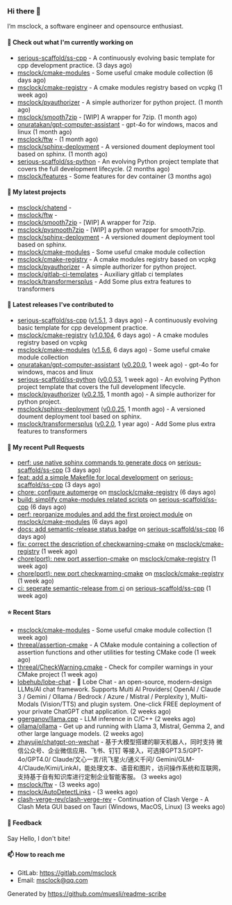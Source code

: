 ### Hi there 👋

I’m msclock, a software engineer and opensource enthusiast.

#### 👷 Check out what I'm currently working on

- [serious-scaffold/ss-cpp](https://github.com/serious-scaffold/ss-cpp) - A continuously evolving basic template for cpp development practice. (3 days ago)
- [msclock/cmake-modules](https://github.com/msclock/cmake-modules) - Some useful cmake module collection (6 days ago)
- [msclock/cmake-registry](https://github.com/msclock/cmake-registry) - A cmake modules registry based on vcpkg (1 week ago)
- [msclock/pyauthorizer](https://github.com/msclock/pyauthorizer) - A simple authorizer for python project. (1 month ago)
- [msclock/smooth7zip](https://github.com/msclock/smooth7zip) - [WIP] A wrapper for 7zip. (1 month ago)
- [onuratakan/gpt-computer-assistant](https://github.com/onuratakan/gpt-computer-assistant) - gpt-4o for windows, macos and linux (1 month ago)
- [msclock/ftw](https://github.com/msclock/ftw) -  (1 month ago)
- [msclock/sphinx-deployment](https://github.com/msclock/sphinx-deployment) - A versioned doument deployment tool based on sphinx. (1 month ago)
- [serious-scaffold/ss-python](https://github.com/serious-scaffold/ss-python) - An evolving Python project template that covers the full development lifecycle. (2 months ago)
- [msclock/features](https://github.com/msclock/features) - Some features for dev container (3 months ago)

#### 🌱 My latest projects

- [msclock/chatend](https://github.com/msclock/chatend) - 
- [msclock/ftw](https://github.com/msclock/ftw) - 
- [msclock/smooth7zip](https://github.com/msclock/smooth7zip) - [WIP] A wrapper for 7zip.
- [msclock/pysmooth7zip](https://github.com/msclock/pysmooth7zip) - [WIP] a python wrapper for smooth7zip.
- [msclock/sphinx-deployment](https://github.com/msclock/sphinx-deployment) - A versioned doument deployment tool based on sphinx.
- [msclock/cmake-modules](https://github.com/msclock/cmake-modules) - Some useful cmake module collection
- [msclock/cmake-registry](https://github.com/msclock/cmake-registry) - A cmake modules registry based on vcpkg
- [msclock/pyauthorizer](https://github.com/msclock/pyauthorizer) - A simple authorizer for python project.
- [msclock/gitlab-ci-templates](https://github.com/msclock/gitlab-ci-templates) - Auxiliary gitlab ci templates
- [msclock/transformersplus](https://github.com/msclock/transformersplus) - Add Some plus extra features to transformers

#### 🔭 Latest releases I've contributed to

- [serious-scaffold/ss-cpp](https://github.com/serious-scaffold/ss-cpp) ([v1.5.1](https://github.com/serious-scaffold/ss-cpp/releases/tag/v1.5.1), 3 days ago) - A continuously evolving basic template for cpp development practice.
- [msclock/cmake-registry](https://github.com/msclock/cmake-registry) ([v1.0.104](https://github.com/msclock/cmake-registry/releases/tag/v1.0.104), 6 days ago) - A cmake modules registry based on vcpkg
- [msclock/cmake-modules](https://github.com/msclock/cmake-modules) ([v1.5.6](https://github.com/msclock/cmake-modules/releases/tag/v1.5.6), 6 days ago) - Some useful cmake module collection
- [onuratakan/gpt-computer-assistant](https://github.com/onuratakan/gpt-computer-assistant) ([v0.20.0](https://github.com/onuratakan/gpt-computer-assistant/releases/tag/v0.20.0), 1 week ago) - gpt-4o for windows, macos and linux
- [serious-scaffold/ss-python](https://github.com/serious-scaffold/ss-python) ([v0.0.53](https://github.com/serious-scaffold/ss-python/releases/tag/v0.0.53), 1 week ago) - An evolving Python project template that covers the full development lifecycle.
- [msclock/pyauthorizer](https://github.com/msclock/pyauthorizer) ([v0.2.15](https://github.com/msclock/pyauthorizer/releases/tag/v0.2.15), 1 month ago) - A simple authorizer for python project.
- [msclock/sphinx-deployment](https://github.com/msclock/sphinx-deployment) ([v0.0.25](https://github.com/msclock/sphinx-deployment/releases/tag/v0.0.25), 1 month ago) - A versioned doument deployment tool based on sphinx.
- [msclock/transformersplus](https://github.com/msclock/transformersplus) ([v0.2.0](https://github.com/msclock/transformersplus/releases/tag/v0.2.0), 1 year ago) - Add Some plus extra features to transformers

#### 🔨 My recent Pull Requests

- [perf: use native sphinx commands to generate docs](https://github.com/serious-scaffold/ss-cpp/pull/317) on [serious-scaffold/ss-cpp](https://github.com/serious-scaffold/ss-cpp) (3 days ago)
- [feat: add a simple Makefile for local development](https://github.com/serious-scaffold/ss-cpp/pull/316) on [serious-scaffold/ss-cpp](https://github.com/serious-scaffold/ss-cpp) (3 days ago)
- [chore: configure automerge](https://github.com/msclock/cmake-registry/pull/155) on [msclock/cmake-registry](https://github.com/msclock/cmake-registry) (6 days ago)
- [build: simplify cmake-modules related scripts](https://github.com/serious-scaffold/ss-cpp/pull/314) on [serious-scaffold/ss-cpp](https://github.com/serious-scaffold/ss-cpp) (6 days ago)
- [perf: reorganize modules and add the first project module](https://github.com/msclock/cmake-modules/pull/115) on [msclock/cmake-modules](https://github.com/msclock/cmake-modules) (6 days ago)
- [docs: add semantic-release status badge](https://github.com/serious-scaffold/ss-cpp/pull/309) on [serious-scaffold/ss-cpp](https://github.com/serious-scaffold/ss-cpp) (6 days ago)
- [fix: correct the description of checkwarning-cmake](https://github.com/msclock/cmake-registry/pull/150) on [msclock/cmake-registry](https://github.com/msclock/cmake-registry) (1 week ago)
- [chore(port): new port assertion-cmake](https://github.com/msclock/cmake-registry/pull/149) on [msclock/cmake-registry](https://github.com/msclock/cmake-registry) (1 week ago)
- [chore(port): new port checkwarning-cmake](https://github.com/msclock/cmake-registry/pull/148) on [msclock/cmake-registry](https://github.com/msclock/cmake-registry) (1 week ago)
- [ci: seperate semantic-release from ci](https://github.com/serious-scaffold/ss-cpp/pull/306) on [serious-scaffold/ss-cpp](https://github.com/serious-scaffold/ss-cpp) (1 week ago)

#### ⭐ Recent Stars

- [msclock/cmake-modules](https://github.com/msclock/cmake-modules) - Some useful cmake module collection (1 week ago)
- [threeal/assertion-cmake](https://github.com/threeal/assertion-cmake) - A CMake module containing a collection of assertion functions and other utilities for testing CMake code (1 week ago)
- [threeal/CheckWarning.cmake](https://github.com/threeal/CheckWarning.cmake) - Check for compiler warnings in your CMake project (1 week ago)
- [lobehub/lobe-chat](https://github.com/lobehub/lobe-chat) - 🤯 Lobe Chat - an open-source, modern-design LLMs/AI chat framework. Supports Multi AI Providers( OpenAI / Claude 3 / Gemini / Ollama / Bedrock / Azure / Mistral / Perplexity ), Multi-Modals (Vision/TTS) and plugin system. One-click FREE deployment of your private ChatGPT chat application. (2 weeks ago)
- [ggerganov/llama.cpp](https://github.com/ggerganov/llama.cpp) - LLM inference in C/C&#43;&#43; (2 weeks ago)
- [ollama/ollama](https://github.com/ollama/ollama) - Get up and running with Llama 3, Mistral, Gemma 2, and other large language models. (2 weeks ago)
- [zhayujie/chatgpt-on-wechat](https://github.com/zhayujie/chatgpt-on-wechat) - 基于大模型搭建的聊天机器人，同时支持 微信公众号、企业微信应用、飞书、钉钉 等接入，可选择GPT3.5/GPT-4o/GPT4.0/ Claude/文心一言/讯飞星火/通义千问/ Gemini/GLM-4/Claude/Kimi/LinkAI，能处理文本、语音和图片，访问操作系统和互联网，支持基于自有知识库进行定制企业智能客服。 (3 weeks ago)
- [msclock/ftw](https://github.com/msclock/ftw) -  (3 weeks ago)
- [msclock/AutoDetectLinks](https://github.com/msclock/AutoDetectLinks) -  (3 weeks ago)
- [clash-verge-rev/clash-verge-rev](https://github.com/clash-verge-rev/clash-verge-rev) - Continuation of Clash Verge - A Clash Meta GUI based on Tauri (Windows, MacOS, Linux) (3 weeks ago)

#### 💬 Feedback

Say Hello, I don't bite!

#### 📫 How to reach me

- GitLab: https://gitlab.com/msclock
- Email: msclock@qq.com

Generated by https://github.com/muesli/readme-scribe
